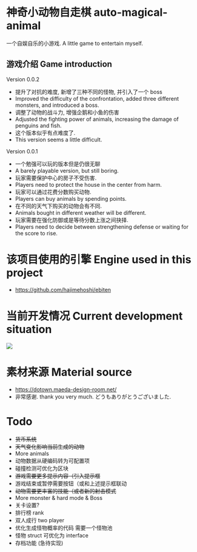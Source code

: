 # 神奇小动物自走棋 auto-magical-animal
一个自娱自乐的小游戏.
A little game to entertain myself.
## 游戏介绍 Game introduction
Version 0.0.2
- 提升了对抗的难度, 新增了三种不同的怪物, 并引入了一个 boss
- Improved the difficulty of the confrontation, added three different monsters, and introduced a boss.
- 调整了动物的战斗力, 增强企鹅和小鱼的伤害
- Adjusted the fighting power of animals, increasing the damage of penguins and fish.
- 这个版本似乎有点难度了.
- This version seems a little difficult.

Version 0.0.1
- 一个勉强可以玩的版本但是仍很无聊
- A barely playable version, but still boring.
- 玩家需要保护中心的房子不受伤害.
- Players need to protect the house in the center from harm.
- 玩家可以通过花费分数购买动物.
- Players can buy animals by spending points.
- 在不同的天气下购买的动物会有不同.
- Animals bought in different weather will be different.
- 玩家需要在强化防御或是等待分数上涨之间抉择.
- Players need to decide between strengthening defense or waiting for the score to rise.


# 该项目使用的引擎 Engine used in this project
- https://github.com/hajimehoshi/ebiten

# 当前开发情况 Current development situation
![](https://s3.bmp.ovh/imgs/2024/08/07/a3e088fc5fa00592.png)

# 素材来源 Material source
- https://dotown.maeda-design-room.net/
- 非常感谢. thank you very much. どうもありがとうございました.

# Todo
- ~~货币系统~~
- ~~天气变化影响当前生成的动物~~
- More animals
- 动物数据从硬编码转为可配置项
- 碰撞检测可优化为区块
- ~~游戏需要更多提示内容（引入提示框~~
- 游戏结束或暂停需要按钮（或和上述提示框联动
- ~~动物需要更丰富的技能（或者新的射击模式~~
- More monster & hard mode & Boss
- 关卡设置?
- 排行榜 rank
- 双人成行 two player
- 优化生成怪物概率的代码 需要一个怪物池
- 怪物 struct 可优化为 interface
- 存档功能 (急待实现)